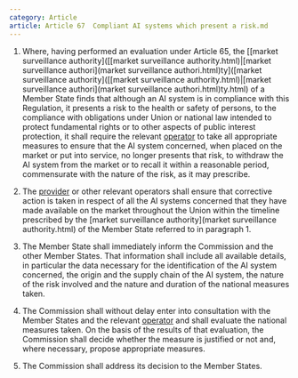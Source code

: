 ```yaml
---
category: Article
article: Article 67  Compliant AI systems which present a risk.md
---
```


1. Where, having performed an evaluation under Article 65, the [[market surveillance authority]([[market surveillance authority.html)|[market surveillance authori](market surveillance authori.html)ty]([market surveillance authority]([[market surveillance authority.html)|[market surveillance authori](market surveillance authori.html)ty.html) of a Member State finds that although an AI system is in compliance with this Regulation, it presents a risk to the health or safety of persons, to the compliance with obligations under Union or national law intended to protect fundamental rights or to other aspects of public interest protection, it shall require the relevant [operator](operator.html) to take all appropriate measures to ensure that the AI system concerned, when placed on the market or put into service, no longer presents that risk, to withdraw the AI system from the market or to recall it within a reasonable period, commensurate with the nature of the risk, as it may prescribe.

2. The [provider](provider.html) or other relevant operators shall ensure that corrective action is taken in respect of all the AI systems concerned that they have made available on the market throughout the Union within the timeline prescribed by the [market surveillance authority](market surveillance authority.html) of the Member State referred to in paragraph 1.

3. The Member State shall immediately inform the Commission and the other Member States. That information shall include all available details, in particular the data necessary for the identification of the AI system concerned, the origin and the supply chain of the AI system, the nature of the risk involved and the nature and duration of the national measures taken.

4. The Commission shall without delay enter into consultation with the Member States and the relevant [operator](operator.html) and shall evaluate the national measures taken. On the basis of the results of that evaluation, the Commission shall decide whether the measure is justified or not and, where necessary, propose appropriate measures.

5. The Commission shall address its decision to the Member States.